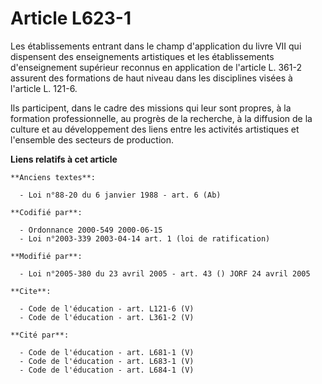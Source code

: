 # Article L623-1

Les établissements entrant dans le champ d'application du livre VII qui dispensent des enseignements artistiques et les
établissements d'enseignement supérieur reconnus en application de l'article L. 361-2 assurent des formations de haut niveau
dans les disciplines visées à l'article L. 121-6. 

Ils participent, dans le cadre des missions qui leur sont propres, à la formation professionnelle, au progrès de la
recherche, à la diffusion de la culture et au développement des liens entre les activités artistiques et l'ensemble des
secteurs de production.

**Liens relatifs à cet article**

	**Anciens textes**:

	  - Loi n°88-20 du 6 janvier 1988 - art. 6 (Ab)

	**Codifié par**:

	  - Ordonnance 2000-549 2000-06-15
	  - Loi n°2003-339 2003-04-14 art. 1 (loi de ratification)

	**Modifié par**:

	  - Loi n°2005-380 du 23 avril 2005 - art. 43 () JORF 24 avril 2005

	**Cite**:

	  - Code de l'éducation - art. L121-6 (V)
	  - Code de l'éducation - art. L361-2 (V)

	**Cité par**:

	  - Code de l'éducation - art. L681-1 (V)
	  - Code de l'éducation - art. L683-1 (V)
	  - Code de l'éducation - art. L684-1 (V)
